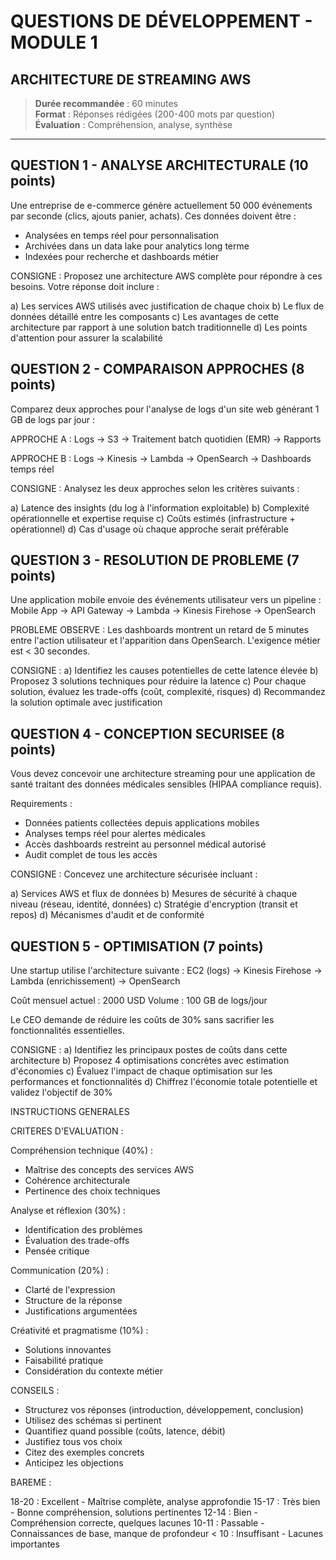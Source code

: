 # QUESTIONS DE DÉVELOPPEMENT - MODULE 1
## ARCHITECTURE DE STREAMING AWS

> **Durée recommandée** : 60 minutes  
> **Format** : Réponses rédigées (200-400 mots par question)  
> **Évaluation** : Compréhension, analyse, synthèse

---

## QUESTION 1 - ANALYSE ARCHITECTURALE (10 points)

Une entreprise de e-commerce génère actuellement 50 000 événements par seconde
(clics, ajouts panier, achats). Ces données doivent être :
- Analysées en temps réel pour personnalisation
- Archivées dans un data lake pour analytics long terme
- Indexées pour recherche et dashboards métier

CONSIGNE :
Proposez une architecture AWS complète pour répondre à ces besoins. Votre 
réponse doit inclure :

a) Les services AWS utilisés avec justification de chaque choix
b) Le flux de données détaillé entre les composants
c) Les avantages de cette architecture par rapport à une solution batch 
   traditionnelle
d) Les points d'attention pour assurer la scalabilité



## QUESTION 2 - COMPARAISON APPROCHES (8 points)

Comparez deux approches pour l'analyse de logs d'un site web générant 1 GB de
logs par jour :

APPROCHE A : Logs → S3 → Traitement batch quotidien (EMR) → Rapports

APPROCHE B : Logs → Kinesis → Lambda → OpenSearch → Dashboards temps réel

CONSIGNE :
Analysez les deux approches selon les critères suivants :

a) Latence des insights (du log à l'information exploitable)
b) Complexité opérationnelle et expertise requise
c) Coûts estimés (infrastructure + opérationnel)
d) Cas d'usage où chaque approche serait préférable



## QUESTION 3 - RESOLUTION DE PROBLEME (7 points)

Une application mobile envoie des événements utilisateur vers un pipeline :
Mobile App → API Gateway → Lambda → Kinesis Firehose → OpenSearch

PROBLEME OBSERVE :
Les dashboards montrent un retard de 5 minutes entre l'action utilisateur et
l'apparition dans OpenSearch. L'exigence métier est < 30 secondes.

CONSIGNE :
a) Identifiez les causes potentielles de cette latence élevée
b) Proposez 3 solutions techniques pour réduire la latence
c) Pour chaque solution, évaluez les trade-offs (coût, complexité, risques)
d) Recommandez la solution optimale avec justification



## QUESTION 4 - CONCEPTION SECURISEE (8 points)

Vous devez concevoir une architecture streaming pour une application de santé
traitant des données médicales sensibles (HIPAA compliance requis).

Requirements :
- Données patients collectées depuis applications mobiles
- Analyses temps réel pour alertes médicales
- Accès dashboards restreint au personnel médical autorisé
- Audit complet de tous les accès

CONSIGNE :
Concevez une architecture sécurisée incluant :

a) Services AWS et flux de données
b) Mesures de sécurité à chaque niveau (réseau, identité, données)
c) Stratégie d'encryption (transit et repos)
d) Mécanismes d'audit et de conformité



QUESTION 5 - OPTIMISATION (7 points)
---

Une startup utilise l'architecture suivante :
EC2 (logs) → Kinesis Firehose → Lambda (enrichissement) → OpenSearch

Coût mensuel actuel : 2000 USD
Volume : 100 GB de logs/jour

Le CEO demande de réduire les coûts de 30% sans sacrifier les fonctionnalités
essentielles.

CONSIGNE :
a) Identifiez les principaux postes de coûts dans cette architecture
b) Proposez 4 optimisations concrètes avec estimation d'économies
c) Évaluez l'impact de chaque optimisation sur les performances et fonctionnalités
d) Chiffrez l'économie totale potentielle et validez l'objectif de 30%



INSTRUCTIONS GENERALES

CRITERES D'EVALUATION :

Compréhension technique (40%) :
- Maîtrise des concepts des services AWS
- Cohérence architecturale
- Pertinence des choix techniques

Analyse et réflexion (30%) :
- Identification des problèmes
- Évaluation des trade-offs
- Pensée critique

Communication (20%) :
- Clarté de l'expression
- Structure de la réponse
- Justifications argumentées

Créativité et pragmatisme (10%) :
- Solutions innovantes
- Faisabilité pratique
- Considération du contexte métier


CONSEILS :

- Structurez vos réponses (introduction, développement, conclusion)
- Utilisez des schémas si pertinent
- Quantifiez quand possible (coûts, latence, débit)
- Justifiez tous vos choix
- Citez des exemples concrets
- Anticipez les objections


BAREME :

18-20 : Excellent - Maîtrise complète, analyse approfondie
15-17 : Très bien - Bonne compréhension, solutions pertinentes
12-14 : Bien - Compréhension correcte, quelques lacunes
10-11 : Passable - Connaissances de base, manque de profondeur
< 10  : Insuffisant - Lacunes importantes


